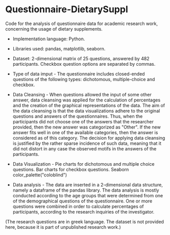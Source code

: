 # Questionnaire-DietarySuppl

Code for the analysis of questionnaire data for academic research work, concerning the usage of dietary supplements.

- Implementation language: Python.
- Libraries used: pandas, matplotlib, seaborn.
- Dataset: 2-dimensional matrix of 25 questions, answered by 482 participants. Checkbox question options are separated by commas.

- Type of data imput -
The questionnaire includes closed-ended questions of the following types: dichotomous, multiple-choice and checkbox.

- Data Cleansing -
When questions allowed the input of some other answer, data cleansing was applied for the calculation of percentages and the creation of the graphical representations of the data. The aim of the data cleansing is that the data visualizations adhere to the original questions and answers of the questionnaires. Thus, when the participants did not choose one of the answers that the researcher provided, then the new answer was categorized as "Other". If the new answer fits well in one of the available categories, then the answer is considered as of this category.
The decision for applying data cleansing is justified by the rather sparse incidence of such data, meaning that it did not distort in any case the observed motifs in the answers of the participants.

- Data Visualization -
Pie charts for dichotomous and multiple choice questions.
Bar charts for checkbox questions.
Seaborn color_palette("coloblind")

- Data analysis -
The data are inserted in a 2-dimensional data structure, namely a dataframe of the pandas library.
The data analysis is mostly conducted according to the age groups that were determined from one of the demographical questions of the questionnaire.
One or more questions were combined in order to calculate percentages of participants, according to the research inquiries of the investigator.

(The research questions are in greek language. The dataset is not provided here, because it is part of unpublished research work.)
